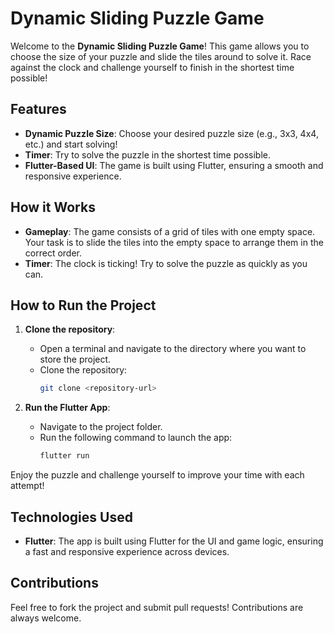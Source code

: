 # Dynamic Sliding Puzzle Game

Welcome to the **Dynamic Sliding Puzzle Game**! This game allows you to choose the size of your puzzle and slide the tiles around to solve it. Race against the clock and challenge yourself to finish in the shortest time possible!

## Features

- **Dynamic Puzzle Size**: Choose your desired puzzle size (e.g., 3x3, 4x4, etc.) and start solving!
- **Timer**: Try to solve the puzzle in the shortest time possible.
- **Flutter-Based UI**: The game is built using Flutter, ensuring a smooth and responsive experience.
  
## How it Works

- **Gameplay**: The game consists of a grid of tiles with one empty space. Your task is to slide the tiles into the empty space to arrange them in the correct order.
- **Timer**: The clock is ticking! Try to solve the puzzle as quickly as you can.

## How to Run the Project

1. **Clone the repository**:
   - Open a terminal and navigate to the directory where you want to store the project.
   - Clone the repository:
     ```bash
     git clone <repository-url>
     ```

2. **Run the Flutter App**:
   - Navigate to the project folder.
   - Run the following command to launch the app:
     ```bash
     flutter run
     ```

Enjoy the puzzle and challenge yourself to improve your time with each attempt!

## Technologies Used

- **Flutter**: The app is built using Flutter for the UI and game logic, ensuring a fast and responsive experience across devices.

## Contributions

Feel free to fork the project and submit pull requests! Contributions are always welcome.
